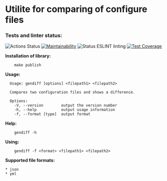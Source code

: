 # Utilite for comparing of configure files 

### Tests and linter status:
![Actions Status](https://github.com/korolmaria/frontend-project-lvl2/workflows/hexlet-check/badge.svg)
[![Maintainability](https://api.codeclimate.com/v1/badges/a06c28c55e2445ed7a11/maintainability)](https://codeclimate.com/github/korolmaria/frontend-project-lvl2/maintainability)
![Status ESLINT linting](https://github.com/korolmaria/frontend-project-lvl1/workflows/EslintStatus/badge.svg)
[![Test Coverage](https://api.codeclimate.com/v1/badges/a06c28c55e2445ed7a11/test_coverage)](https://codeclimate.com/github/korolmaria/frontend-project-lvl2/test_coverage)


**Installation of library:**

```
    make publish

```
**Usage:**

```
  Usage: gendiff [options] <filepath1> <filepath2>

  Compares two configuration files and shows a difference.

  Options:
    -V, --version        output the version number
    -h, --help           output usage information
    -f, --format [type]  output format

```

**Help:**

```
    gendiff -h

```
**Using:**

```
    gendiff -f <format> <filepath1> <filepath2>

```
**Supported file formats:**

    * json
    * yml